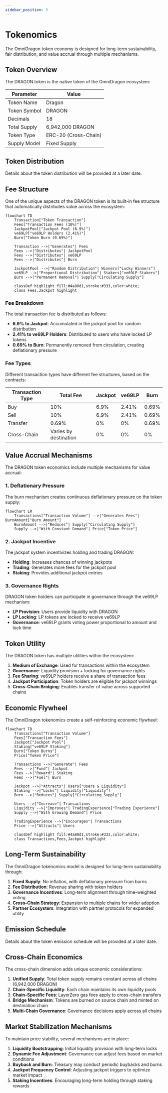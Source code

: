 ```yaml
---
sidebar_position: 3
---
```


# Tokenomics

The OmniDragon token economy is designed for long-term sustainability, fair distribution, and value accrual through multiple mechanisms.

## Token Overview

The DRAGON token is the native token of the OmniDragon ecosystem:

| Parameter | Value |
|-----------|-------|
| Token Name | Dragon |
| Token Symbol | DRAGON |
| Decimals | 18 |
| Total Supply | 6,942,000 DRAGON |
| Token Type | ERC-20 (Cross-Chain) |
| Supply Model | Fixed Supply |

## Token Distribution

Details about the token distribution will be provided at a later date.

## Fee Structure

One of the unique aspects of the DRAGON token is its built-in fee structure that automatically distributes value across the ecosystem:

```mermaid
flowchart TD
    Transaction["Token Transaction"]
    Fees["Transaction Fees (10%)"]
    JackpotPool["Jackpot Pool (6.9%)"]
    ve69LP["ve69LP Holders (2.41%)"]
    Burn["Token Burn (0.69%)"]
    
    Transaction -->|"Generates"| Fees
    Fees -->|"Distributes"| JackpotPool
    Fees -->|"Distributes"| ve69LP
    Fees -->|"Distributes"| Burn
    
    JackpotPool -->|"Random Distribution"| Winners["Lucky Winners"]
    ve69LP -->|"Proportional Distribution"| Stakers["ve69LP Stakers"]
    Burn -->|"Permanent Removal"| Supply["Circulating Supply"]
    
    classDef highlight fill:#4a80d1,stroke:#333,color:white;
    class Fees,Jackpot highlight
```

### Fee Breakdown

The total transaction fee is distributed as follows:

- **6.9% to Jackpot**: Accumulated in the jackpot pool for random distribution
- **2.41% to ve69LP Holders**: Distributed to users who have locked LP tokens
- **0.69% to Burn**: Permanently removed from circulation, creating deflationary pressure

### Fee Types

Different transaction types have different fee structures, based on the contracts:

| Transaction Type | Total Fee | Jackpot | ve69LP | Burn |
|------------------|-----------|---------|--------|------|
| Buy | 10% | 6.9% | 2.41% | 0.69% |
| Sell | 10% | 6.9% | 2.41% | 0.69% |
| Transfer | 0.69% | 0% | 0% | 0.69% |
| Cross-Chain | Varies by destination | 0% | 0% | 0% |

## Value Accrual Mechanisms

The DRAGON token economics include multiple mechanisms for value accrual:

### 1. Deflationary Pressure

The burn mechanism creates continuous deflationary pressure on the token supply:

```mermaid
flowchart LR
    Transactions["Transaction Volume"] -->|"Generates Fees"| BurnAmount["Burn Amount"]
    BurnAmount -->|"Reduces"| Supply["Circulating Supply"]
    Supply -->|"With Constant Demand"| Price["Token Price"]
```

### 2. Jackpot Incentive

The jackpot system incentivizes holding and trading DRAGON:

- **Holding**: Increases chances of winning jackpots
- **Trading**: Generates more fees for the jackpot pool
- **Staking**: Provides additional jackpot entries

### 3. Governance Rights

DRAGON token holders can participate in governance through the ve69LP mechanism:

- **LP Provision**: Users provide liquidity with DRAGON
- **LP Locking**: LP tokens are locked to receive ve69LP
- **Governance**: ve69LP grants voting power proportional to amount and lock time

## Token Utility

The DRAGON token has multiple utilities within the ecosystem:

1. **Medium of Exchange**: Used for transactions within the ecosystem
2. **Governance**: Liquidity provision + locking for governance rights
3. **Fee Sharing**: ve69LP holders receive a share of transaction fees
4. **Jackpot Participation**: Token holders are eligible for jackpot winnings
5. **Cross-Chain Bridging**: Enables transfer of value across supported chains

## Economic Flywheel

The OmniDragon tokenomics create a self-reinforcing economic flywheel:

```mermaid
flowchart TD
    Transactions["Transaction Volume"]
    Fees["Transaction Fees"]
    Jackpot["Jackpot Pool"]
    Staking["ve69LP Staking"]
    Burn["Token Burns"]
    Price["Token Price"]
    
    Transactions -->|"Generate"| Fees
    Fees -->|"Fund"| Jackpot
    Fees -->|"Reward"| Staking
    Fees -->|"Fuel"| Burn
    
    Jackpot -->|"Attracts"| Users["Users & Liquidity"]
    Staking -->|"Locks"| Liquidity["Liquidity"]
    Burn -->|"Reduces"| Supply["Circulating Supply"]
    
    Users -->|"Increase"| Transactions
    Liquidity -->|"Improves"| TradingExperience["Trading Experience"]
    Supply -->|"With Growing Demand"| Price
    
    TradingExperience -->|"Encourages"| Transactions
    Price -->|"Attracts"| Users
    
    classDef highlight fill:#4a80d1,stroke:#333,color:white;
    class Transactions,Fees,Jackpot highlight
```

## Long-Term Sustainability

The OmniDragon tokenomics model is designed for long-term sustainability through:

1. **Fixed Supply**: No inflation, with deflationary pressure from burns
2. **Fee Distribution**: Revenue sharing with token holders
3. **Governance Incentives**: Long-term alignment through time-weighted voting
4. **Cross-Chain Strategy**: Expansion to multiple chains for wider adoption
5. **Partner Ecosystem**: Integration with partner protocols for expanded utility

## Emission Schedule

Details about the token emission schedule will be provided at a later date.

## Cross-Chain Economics

The cross-chain dimension adds unique economic considerations:

1. **Unified Supply**: Total token supply remains constant across all chains (6,942,000 DRAGON)
2. **Chain-Specific Liquidity**: Each chain maintains its own liquidity pools
3. **Chain-Specific Fees**: LayerZero gas fees apply to cross-chain transfers
4. **Bridge Mechanism**: Tokens are burned on source chain and minted on destination chain
5. **Multi-Chain Governance**: Governance decisions apply across all chains

## Market Stabilization Mechanisms

To maintain price stability, several mechanisms are in place:

1. **Liquidity Bootstrapping**: Initial liquidity provision with long-term locks
2. **Dynamic Fee Adjustment**: Governance can adjust fees based on market conditions
3. **Buyback and Burn**: Treasury may conduct periodic buybacks and burns
4. **Jackpot Frequency Control**: Adjusting jackpot triggers to optimize market impact
5. **Staking Incentives**: Encouraging long-term holding through staking rewards
